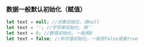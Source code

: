 ### 数据一般默认初始化（赋值）
```javascript
let text = null; //对象初始化，用null
let text = ''; //字符串初始化，用''
let text = 0; //数值初始化，一般用0
let text = false; //布尔值初始化，一般用false或者true
```